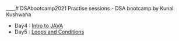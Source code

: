 ____# DSAbootcamp2021
Practise sessions - DSA bootcamp by Kunal Kushwaha

- Day4 : [Intro to JAVA](https://github.com/Hubcodee/DSAbootcamp2021/tree/main/Day%204)
- Day5 : [Loops and Conditions](https://github.com/Hubcodee/DSAbootcamp2021/tree/main/Day5) 
